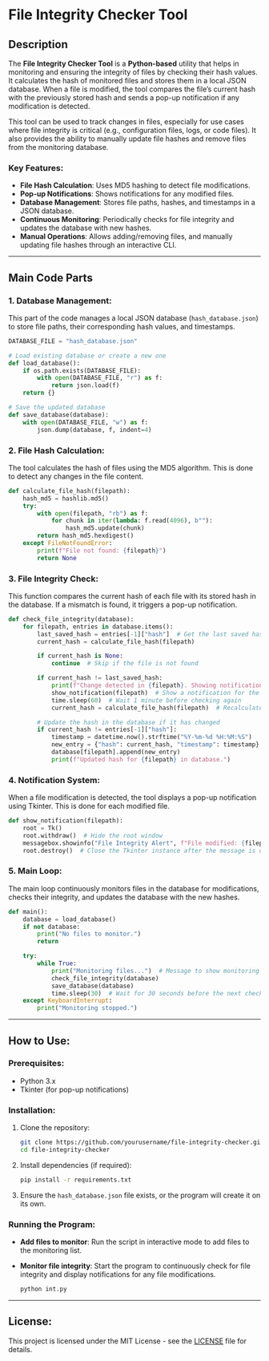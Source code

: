 # File Integrity Checker Tool

## Description

The **File Integrity Checker Tool** is a **Python-based** utility that helps in monitoring and ensuring the integrity of files by checking their hash values. It calculates the hash of monitored files and stores them in a local JSON database. When a file is modified, the tool compares the file’s current hash with the previously stored hash and sends a pop-up notification if any modification is detected.

This tool can be used to track changes in files, especially for use cases where file integrity is critical (e.g., configuration files, logs, or code files). It also provides the ability to manually update file hashes and remove files from the monitoring database.

### Key Features:
- **File Hash Calculation**: Uses MD5 hashing to detect file modifications.
- **Pop-up Notifications**: Shows notifications for any modified files.
- **Database Management**: Stores file paths, hashes, and timestamps in a JSON database.
- **Continuous Monitoring**: Periodically checks for file integrity and updates the database with new hashes.
- **Manual Operations**: Allows adding/removing files, and manually updating file hashes through an interactive CLI.

---

## Main Code Parts

### 1. **Database Management**:
This part of the code manages a local JSON database (`hash_database.json`) to store file paths, their corresponding hash values, and timestamps.

```python
DATABASE_FILE = "hash_database.json"

# Load existing database or create a new one
def load_database():
    if os.path.exists(DATABASE_FILE):
        with open(DATABASE_FILE, "r") as f:
            return json.load(f)
    return {}

# Save the updated database
def save_database(database):
    with open(DATABASE_FILE, "w") as f:
        json.dump(database, f, indent=4)
```

### 2. **File Hash Calculation**:
The tool calculates the hash of files using the MD5 algorithm. This is done to detect any changes in the file content.

```python
def calculate_file_hash(filepath):
    hash_md5 = hashlib.md5()
    try:
        with open(filepath, "rb") as f:
            for chunk in iter(lambda: f.read(4096), b""):
                hash_md5.update(chunk)
        return hash_md5.hexdigest()
    except FileNotFoundError:
        print(f"File not found: {filepath}")
        return None
```

### 3. **File Integrity Check**:
This function compares the current hash of each file with its stored hash in the database. If a mismatch is found, it triggers a pop-up notification.

```python
def check_file_integrity(database):
    for filepath, entries in database.items():
        last_saved_hash = entries[-1]["hash"]  # Get the last saved hash
        current_hash = calculate_file_hash(filepath)

        if current_hash is None:
            continue  # Skip if the file is not found

        if current_hash != last_saved_hash:
            print(f"Change detected in {filepath}. Showing notification.")
            show_notification(filepath)  # Show a notification for the modified file
            time.sleep(60)  # Wait 1 minute before checking again
            current_hash = calculate_file_hash(filepath)  # Recalculate hash

        # Update the hash in the database if it has changed
        if current_hash != entries[-1]["hash"]:
            timestamp = datetime.now().strftime("%Y-%m-%d %H:%M:%S")
            new_entry = {"hash": current_hash, "timestamp": timestamp}
            database[filepath].append(new_entry)
            print(f"Updated hash for {filepath} in database.")
```

### 4. **Notification System**:
When a file modification is detected, the tool displays a pop-up notification using Tkinter. This is done for each modified file.

```python
def show_notification(filepath):
    root = Tk()
    root.withdraw()  # Hide the root window
    messagebox.showinfo("File Integrity Alert", f"File modified: {filepath}")
    root.destroy()  # Close the Tkinter instance after the message is displayed
```

### 5. **Main Loop**:
The main loop continuously monitors files in the database for modifications, checks their integrity, and updates the database with the new hashes.

```python
def main():
    database = load_database()
    if not database:
        print("No files to monitor.")
        return

    try:
        while True:
            print("Monitoring files...")  # Message to show monitoring is active
            check_file_integrity(database)
            save_database(database)
            time.sleep(30)  # Wait for 30 seconds before the next check
    except KeyboardInterrupt:
        print("Monitoring stopped.")
```

---

## How to Use:

### Prerequisites:
- Python 3.x
- Tkinter (for pop-up notifications)

### Installation:

1. Clone the repository:
    ```bash
    git clone https://github.com/yourusername/file-integrity-checker.git
    cd file-integrity-checker
    ```

2. Install dependencies (if required):
    ```bash
    pip install -r requirements.txt
    ```

3. Ensure the `hash_database.json` file exists, or the program will create it on its own.

### Running the Program:

- **Add files to monitor**:
  Run the script in interactive mode to add files to the monitoring list.
  
- **Monitor file integrity**:
  Start the program to continuously check for file integrity and display notifications for any file modifications.
  
    ```bash
    python int.py
    ```

---

## License:
This project is licensed under the MIT License - see the [LICENSE](LICENSE) file for details.

